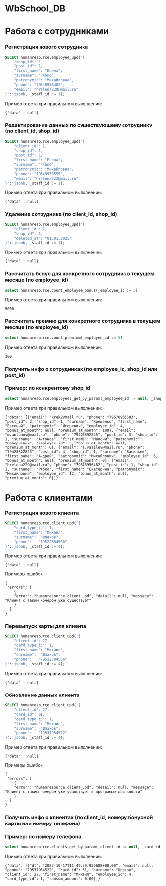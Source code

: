 # WbSchool_DB



# Работа с сотрудниками

### Регистрация нового сотрудника 
```sql
SELECT humanresource.employee_upd('{
    "shop_id": 1,
    "post_id": 1,
    "first_name": "Елена",
    "surname": "Рябко",
    "patronymic": "Михайловна",
    "phone": "79548956482",
    "email": "hrelena229@mail.ru"
}'::jsonb, _staff_id := 1);
```

Пример ответа при правильном выполнении:
```jsonb
{"data" : null}
```

### Редактирование данных по существующему сотруднику (по client_id, shop_id)
```sql
SELECT humanresource.employee_upd('{
    "client_id": 1,
    "shop_id": 1,
    "post_id": 1,
    "first_name": "Елена",
    "surname": "Рябко",
    "patronymic": "Михайловна",
    "phone": "79548956555",
    "email": "hrelena322@mail.ru"
}'::jsonb, _staff_id := 1);
```

Пример ответа при правильном выполнении:
```jsonb
{"data" : null}
```

### Удаление сотрудника (по client_id, shop_id)
```sql
SELECT humanresource.employee_upd('{
    "client_id": 1,
    "shop_id": 1,
    "deleted_at": "01.01.2025"
}'::jsonb, _staff_id := 1);
```

Пример ответа при правильном выполнении:
```jsonb
{"data" : null}
```


### Рассчитать бонус для конкретного сотрудника в текущем месяце (по employee_id)
```sql
select humanresource.count_employee_bonus(_employee_id := 3) 
```
Пример ответа при правильном выполнении:
```
5000
```

### Рассчитать премию для конкретного сотрудника в текущем месяце (по employee_id)
```sql
select humanresource.count_premium(_employee_id := 5) 
```
Пример ответа при правильном выполнении:
```
100
```
### Получить инфо о сотрудниках (по employee_id, shop_id или post_id)


### Пример: по конкрентому shop_id
```sql
select humanresource.employees_get_by_param(_employee_id := null, _shop_id := 1, _post_id := null)
```
Пример ответа при правильном выполнении:
```jsonb
{"data": [{"email": "krek2@mail.ru", "phone": "79578956583", "post_id": 2, "shop_id": 1, "surname": "Крещенко", "first_name": "Евгений", "patronymic": "Игоревич", "employee_id": 4, "bonus_at_month": null, "premium_at_month": 100}, {"email": "m.antonov@mail.ru", "phone": "79427892845", "post_id": 3, "shop_id": 1, "surname": "Антонов", "first_name": "Максим", "patronymic": "Валерьевич", "employee_id": 5, "bonus_at_month": null, "premium_at_month": 0}, {"email": "a.vasilev@mail.ru", "phone": "79428822823", "post_id": 4, "shop_id": 1, "surname": "Васильев", "first_name": "Андрей", "patronymic": "Михайлович", "employee_id": 6, "bonus_at_month": null, "premium_at_month": 0}, {"email": "hrelena229@mail.ru", "phone": "79548956482", "post_id": 1, "shop_id": 1, "surname": "Рябко", "first_name": "Екатерина", "patronymic": "Михайловна", "employee_id": 12, "bonus_at_month": null, "premium_at_month": 0}]}
```


# Работа с клиентами

### Регистрация нового клиента 
```sql
SELECT humanresource.client_upd('{
    "card_type_id": 1,
    "first_name": "Михаил",
    "surname":  "Шпаков",
    "phone":   "79522384566"
}'::jsonb, _staff_id := 4);
```
Пример ответа при правильном выполнении:
```jsonb
{"data" : null}
```

Примеры ошибок
```jsonb 
{
 "errors": [
    {
    "error": "humanresource.client_upd", "detail": null, "message": "Клиент с таким номером уже существует"
    }
  ]
}
```

### Перевыпуск карты для клиента 
```sql
SELECT humanresource.client_upd('{
    "client_id": 27,
    "card_type_id": 1,
    "first_name": "Михаил",
    "surname":  "Шпаков",
    "phone":   "79522384566"
}'::jsonb, _staff_id := 4);
```
Пример ответа при правильном выполнении:
```jsonb
{"data" : null}
```

### Обновление данных клиента 
```sql
SELECT humanresource.client_upd('{
    "client_id": 27,
    "card_id": 61,
    "card_type_id": 1,
    "first_name": "Михаил",
    "surname":  "Шпаков",
    "phone":   "79537954522"
}'::jsonb, _staff_id := 4);
```
Пример ответа при правильном выполнении:
```jsonb
{"data" : null}
```

Примеры ошибок
```jsonb 
{
 "errors": [
    {
    "error": "humanresource.client_upd", "detail": null, "message": "Клиент с таким номером уже учавствует в программе лояльности"
    }
  ]
}
```

### Получить инфо о клиентах (по client_id, номеру бонусной карты или номеру телефона)


### Пример: по номеру телефона
```sql
select humanresource.clients_get_by_param(_client_id := null, _card_id := null, _phone := '74943434')
```
Пример ответа при правильном выполнении:
```jsonb
{"data": [{"dt": "2023-10-17T11:49:59.936688+00:00", "email": null, "phone": "79537954522", "card_id": 61, "surname": "Шпаков", "client_id": 27, "first_name": "Михаил", "employee_id": 4, "card_type_id": 1, "ransom_amount": 0.00}]}
```